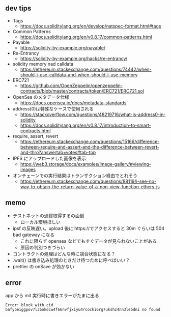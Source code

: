 ## dev tips

- Tags
  - https://docs.soliditylang.org/en/develop/natspec-format.html#tags
- Common Patterns
  - https://docs.soliditylang.org/en/v0.8.17/common-patterns.html
- Payable
  - https://solidity-by-example.org/payable/
- Re-Entrancy
  - https://solidity-by-example.org/hacks/re-entrancy/
- solidity memory nad calldata
  - https://ethereum.stackexchange.com/questions/74442/when-should-i-use-calldata-and-when-should-i-use-memory
- ERC721
  - https://github.com/OpenZeppelin/openzeppelin-contracts/blob/master/contracts/token/ERC721/ERC721.sol
- OpenSea のメタデータ仕様
  - https://docs.opensea.io/docs/metadata-standards
- address(0)は特殊なケースで使用される
  - https://stackoverflow.com/questions/48219716/what-is-address0-in-solidity
  - https://docs.soliditylang.org/en/v0.8.17/introduction-to-smart-contracts.html
- require, assert, revert
  - https://ethereum.stackexchange.com/questions/15166/difference-between-require-and-assert-and-the-difference-between-revert-and-thro?answertab=votes#tab-top
- IPFS にアップロードした画像を表示
  - https://web3.storage/docs/examples/image-gallery/#viewing-images
- オンチェーンでの実行結果はトランザクション経由でとれそう
  - https://ethereum.stackexchange.com/questions/88119/i-see-no-way-to-obtain-the-return-value-of-a-non-view-function-ethers-js

## memo

- テストネットの通貨取得するの面倒
  - ローカル環境ほしい
- ipsf の反映遅い。upload 後に https://でアクセスすると 30m ぐらいは 504 bad gateway になる
  - これに限らず opensea などでもすぐデータが見られないことがある
  - 原因の判別つきづらい
- コントラクトの処理はどんな時に競合状態になる？
- .wait() は書き込み処理のときだけ待つために呼べばいい？
- prettier の onSave が効かない

## error

app から mit 実行時に書きエラーがたまに出る

```
Error: block with cid bafybeiggpov7l3bokdcw4f66nvfjxiyu4rcocki6rg7ukshz4nn3lebdni no found

```
